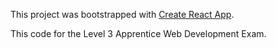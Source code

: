 This project was bootstrapped with [Create React App](https://github.com/facebook/create-react-app).

This code for the Level 3 Apprentice Web Development Exam.

